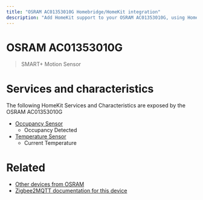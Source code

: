 ```yaml
---
title: "OSRAM AC01353010G Homebridge/HomeKit integration"
description: "Add HomeKit support to your OSRAM AC01353010G, using Homebridge, Zigbee2MQTT and homebridge-z2m."
---
```

<!---
This file has been GENERATED using src/docgen/docgen.ts
DO NOT EDIT THIS FILE MANUALLY!
-->
# OSRAM AC01353010G
> SMART+ Motion Sensor


# Services and characteristics
The following HomeKit Services and Characteristics are exposed by
the OSRAM AC01353010G

* [Occupancy Sensor](../../sensors.md)
  * Occupancy Detected
* [Temperature Sensor](../../sensors.md)
  * Current Temperature


# Related
* [Other devices from OSRAM](../index.md#osram)
* [Zigbee2MQTT documentation for this device](https://www.zigbee2mqtt.io/devices/AC01353010G.html)